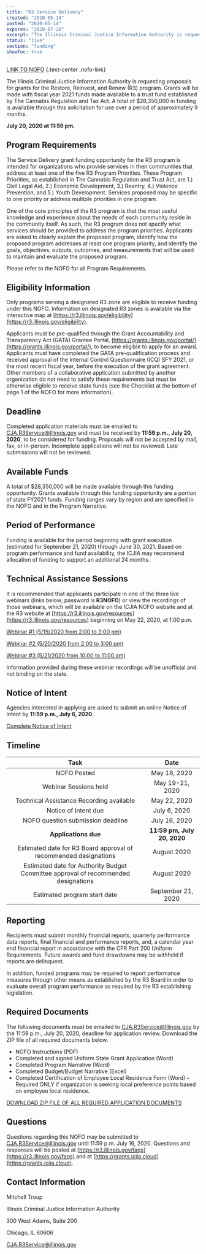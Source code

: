 ```yaml
---
title: "R3 Service Delivery"
created: "2020-05-14"
posted: "2020-05-14"
expires: "2020-07-20"
excerpt: "The Illinois Criminal Justice Information Authority is requesting proposals for grants for the Restore, Reinvest, and Renew (R3) program. Grants will be made with fiscal year 2021 funds made available to a trust fund established by The Cannabis Regulation and Tax Act. A total of $28,350,000 in funding is available through this solicitation for use over a period of approximately 9 months."
status: "live"
section: "funding"
showToc: true
---
```


[LINK TO NOFO](R3ServiceNOFOINSTRUCTIONS.PDF) {.text-center .nofo-link}

The Illinois Criminal Justice Information Authority is requesting proposals for grants for the Restore, Reinvest, and Renew (R3) program. Grants will be made with fiscal year 2021 funds made available to a trust fund established by The Cannabis Regulation and Tax Act. A total of $28,350,000 in funding is available through this solicitation for use over a period of approximately 9 months.  

**July 20, 2020 at 11:59 pm.**

## Program Requirements

The Service Delivery grant funding opportunity for the R3 program is intended for organizations who provide services in their communities that address at least one of the five R3 Program Priorities. These Program Priorities, as established in The Cannabis Regulation and Trust Act, are 1.) Civil Legal Aid, 2.) Economic Development, 3.) Reentry, 4.) Violence Prevention, and 5.) Youth Development. Services proposed may be specific to one priority or address multiple priorities in one program. 

One of the core principles of the R3 program is that the most useful knowledge and experience about the needs of each community reside in the community itself. As such, the R3 program does not specify what services should be provided to address the program priorities. Applicants are asked to clearly explain the proposed program, identify how the proposed program addresses at least one program priority, and identify the goals, objectives, outputs, outcomes, and measurements that will be used to maintain and evaluate the proposed program. 

Please refer to the NOFO for all Program Requirements.

## Eligibility Information

Only programs serving a designated R3 zone are eligible to receive funding under this NOFO. Information on designated R3 zones is available via the interactive map at [https://r3.illinois.gov/eligibility](https://r3.illinois.gov/eligibility). 

Applicants must be pre-qualified through the Grant Accountability and Transparency Act (GATA) Grantee Portal, [https://grants.illinois.gov/portal/](https://grants.illinois.gov/portal/), to become eligible to apply for an award. Applicants must have completed the GATA pre-qualification process and received approval of the Internal Control Questionnaire (ICQ) SFY 2021, or the most recent fiscal year, before the execution of the grant agreement. Other members of a collaborative application submitted by another organization do not need to satisfy these requirements but must be otherwise eligible to receive state funds (see the Checklist at the bottom of page 1 of the NOFO for more information).
   
## Deadline

Completed application materials must be emailed to CJA.R3Service@Illinois.gov and must be received by **11:59 p.m., July 20, 2020**, to be considered for funding. Proposals will not be accepted by mail, fax, or in-person. Incomplete applications will not be reviewed. Late submissions will not be reviewed.

## Available Funds

A total of $28,350,000 will be made available through this funding opportunity. Grants available through this funding opportunity are a portion of state FY2021 funds. Funding ranges vary by region and are specified in the NOFO and in the Program Narrative. 

## Period of Performance

Funding is available for the period beginning with grant execution (estimated for September 21, 2020) through June 30, 2021. Based on program performance and fund availability, the ICJIA may recommend allocation of funding to support an additional 24 months.  

## Technical Assistance Sessions

It is recommended that applicants participate in one of the three live webinars (links below; password is **R3NOFO**) or view the recordings of those webinars, which will be available on the ICJIA NOFO website and at the R3 website at [https://r3.illinois.gov/resources](https://r3.illinois.gov/resources) beginning on May 22, 2020, at 1:00 p.m.  

[Webinar #1 (5/19/2020 from 2:00 to 3:00 pm)](https://illinois.webex.com/webappng/sites/illinois/meeting/info/b71623ba4d9d47f0bb28828338c62848_20200519T190000Z)

[Webinar #2 (5/20/2020 from 2:00 to 3:00 pm)](https://illinois.webex.com/webappng/sites/illinois/meeting/info/b71623ba4d9d47f0bb28828338c62848_20200520T190000Z)

[Webinar #3 (5/21/2020 from 10:00 to 11:00 am)](https://illinois.webex.com/webappng/sites/illinois/meeting/info/b71623ba4d9d47f0bb28828338c62848_20200521T190000Z)

Information provided during these webinar recordings will be unofficial and not binding on the state. 

## Notice of Intent

Agencies interested in applying are asked to submit an online Notice of Intent by **11:59 p.m., July 6, 2020.**

[Complete Notice of Intent](https://icjia.az1.qualtrics.com/jfe/form/SV_82iTmfysXzy6Nwh)

## Timeline

|                           **Task**                        |      **Date**      |
| :-------------------------------------------------------: | :----------------: |
|                         NOFO Posted                       |   May 18, 2020 		 |
|                    Webinar Sessions held                  |   May 19-21, 2020  |
|            Technical Assistance Recording available       |   May 22, 2020     |
|                     Notice of Intent due                  |   July 6, 2020     |
|              NOFO question submission deadline            |   July 16, 2020    |
|                     **Applications due**                  |**11:59 pm, July 20, 2020**|
|Estimated date for R3 Board approval of recommended designations|   August 2020 |
|Estimated date for Authority Budget Committee approval of recommended designations|   August 2020 |
|                      Estimated program start date         | September 21, 2020 |

## Reporting

Recipients must submit monthly financial reports, quarterly performance data reports, final financial and performance reports, and, a calendar year end financial report in accordance with the CFR Part 200 Uniform Requirements. Future awards and fund drawdowns may be withheld if reports are delinquent.

In addition, funded programs may be required to report performance measures through other means as established by the R3 Board in order to evaluate overall program performance as required by the R3 establishing legislation.


## Required Documents

The following documents must be emailed to CJA.R3Service@Illinois.gov by the 11:59 p.m., July 20, 2020, deadline for application review. Download the ZIP file of all required documents below.

- NOFO Instructions (PDF)
- Completed and signed Uniform State Grant Application (Word) 
- Completed Program Narrative (Word)
- Completed Budget/Budget Narrative (Excel)
- Completed Certification of Employee Local Residence Form (Word) – Required ONLY if organization is seeking local preference points based on employee local residence.

[DOWNLOAD ZIP FILE OF ALL REQUIRED APPLICATION DOCUMENTS](R3Service.zip)

## Questions

Questions regarding this NOFO may be submitted to CJA.R3Service@Illinois.gov until 11:59 p.m. July 16, 2020.  Questions and responses will be posted at [https://r3.illinois.gov/faqs](https://r3.illinois.gov/faqs) and at [https://grants.icjia.cloud](https://grants.icjia.cloud).

## Contact Information

Mitchell Troup

Illinois Criminal Justice Information Authority

300 West Adams, Suite 200

Chicago, IL 60606

CJA.R3Service@illinois.gov


